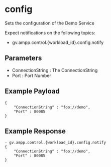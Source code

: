 ﻿# config

Sets the configuration of the Demo Service

Expect notifications on the following topics:

- gv.ampp.control.{workload_id}.config.notify

## Parameters

- ConnectionString : The ConnectionString
- Port : Port Number

## Example Payload

```
{
	"ConnectionString" : "foo://demo",
	"Port" : 80085
}
```

## Example Response

```
- gv.ampp.control.{workload_id}.config.notify
{
	"ConnectionString" : "foo://demo",
	"Port" : 80085
}

```